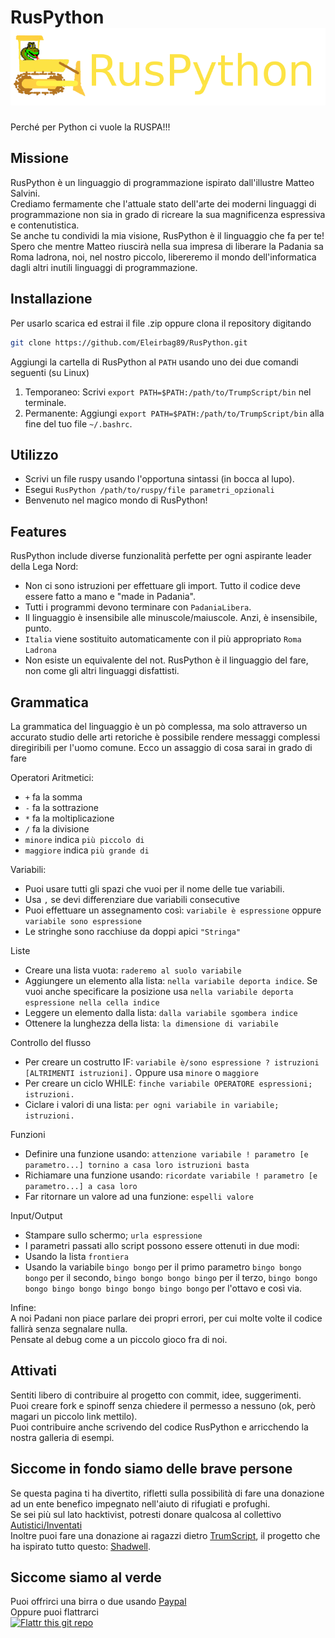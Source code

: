 # RusPython <img src="https://raw.githubusercontent.com/Eleirbag89/RusPython/master/RusPython_logo.png" />
Perché per Python ci vuole la RUSPA!!!

## Missione
RusPython è un linguaggio di programmazione ispirato dall'illustre Matteo Salvini.   
Crediamo fermamente che l'attuale stato dell'arte dei moderni linguaggi di programmazione non sia in grado di ricreare la sua magnificenza espressiva e contenutistica.   
Se anche tu condividi la mia visione, RusPython è il linguaggio che fa per te!   
Spero che mentre Matteo riuscirà nella sua impresa di liberare la Padania sa Roma ladrona, noi, nel nostro piccolo, libereremo il mondo dell'informatica dagli altri inutili linguaggi di programmazione.

## Installazione
Per usarlo scarica ed estrai il file .zip  oppure clona il repository digitando

```bash
git clone https://github.com/Eleirbag89/RusPython.git
```

Aggiungi la cartella di RusPython al `PATH` usando uno dei due comandi seguenti (su Linux)

1. Temporaneo: Scrivi `export PATH=$PATH:/path/to/TrumpScript/bin` nel terminale.
2. Permanente: Aggiungi `export PATH=$PATH:/path/to/TrumpScript/bin` alla fine del tuo file `~/.bashrc`.

## Utilizzo
* Scrivi un file ruspy usando l'opportuna sintassi (in bocca al lupo).
* Esegui `RusPython /path/to/ruspy/file parametri_opzionali`
* Benvenuto nel magico mondo di RusPython!

## Features
RusPython include diverse funzionalità perfette per ogni aspirante leader della Lega Nord:
* Non ci sono istruzioni per effettuare gli import. Tutto il codice deve essere fatto a mano e "made in Padania".
* Tutti i programmi devono terminare con `PadaniaLibera`.
* Il linguaggio è insensibile alle minuscole/maiuscole. Anzi, è insensibile, punto.
* `Italia` viene sostituito automaticamente con il più appropriato `Roma Ladrona`
* Non esiste un equivalente del not. RusPython è il linguaggio del fare, non come gli altri linguaggi disfattisti.

## Grammatica
La grammatica del linguaggio è un pò complessa, ma solo attraverso un accurato studio delle arti retoriche è possibile rendere messaggi complessi diregiribili per l'uomo comune.
Ecco un assaggio di cosa sarai in grado di fare

Operatori Aritmetici:
* `+` fa la somma
* `-` fa la sottrazione
* `*` fa la moltiplicazione
* `/` fa la divisione
* `minore` indica `più piccolo di`
* `maggiore` indica `più grande di`

Variabili:
* Puoi usare tutti gli spazi che vuoi per il nome delle tue variabili.
* Usa `,` se devi differenziare due variabili consecutive
* Puoi effettuare un assegnamento così: `variabile è espressione` oppure `variabile sono espressione`
* Le stringhe sono racchiuse da doppi apici `"Stringa"`

Liste
* Creare una lista vuota: `raderemo al suolo variabile`
* Aggiungere un elemento alla lista: `nella variabile deporta indice`. Se vuoi anche specificare la posizione usa
`nella variabile deporta espressione nella cella indice`
* Leggere un elemento dalla lista: `dalla variabile sgombera indice`
* Ottenere la lunghezza della lista: `la dimensione di variabile`

Controllo del flusso
* Per creare un costrutto IF: `variabile è/sono espressione ? istruzioni [ALTRIMENTI istruzioni].` Oppure usa `minore` o `maggiore`
* Per creare un ciclo WHILE: `finche variabile OPERATORE espressioni; istruzioni.`
* Ciclare i valori di una lista: `per ogni variabile in variabile; istruzioni.`

Funzioni
* Definire una funzione usando: `attenzione variabile ! parametro [e parametro...] tornino a casa loro istruzioni basta`
* Richiamare una funzione usando: `ricordate variabile ! parametro [e parametro...] a casa loro`
* Far ritornare un valore ad una funzione: `espelli valore`

Input/Output
* Stampare sullo schermo; `urla espressione`
* I parametri passati allo script possono essere ottenuti in due modi:
* Usando la lista `frontiera`
* Usando la variabile `bingo bongo` per il primo parametro `bingo bongo bongo` per il secondo, `bingo bongo bongo bingo` per il terzo, `bingo bongo bongo bingo bongo bingo bongo bingo bongo` per l'ottavo e così via.

Infine:   
A noi Padani non piace parlare dei propri errori, per cui molte volte il codice fallirà senza segnalare nulla.   
Pensate al debug come a un piccolo gioco fra di noi.

## Attivati
Sentiti libero di contribuire al progetto con commit, idee, suggerimenti.   
Puoi creare fork e spinoff senza chiedere il permesso a nessuno (ok, però magari un piccolo link mettilo).   
Puoi contribuire anche scrivendo del codice RusPython e arricchendo la nostra galleria di esempi.

## Siccome in fondo siamo delle brave persone
Se questa pagina ti ha divertito, rifletti sulla possibilità di fare una donazione ad un ente benefico impegnato nell'aiuto di rifugiati e profughi.   
Se sei più sul lato hacktivist, potresti donare qualcosa al collettivo [Autistici/Inventati](http://www.autistici.org/it/donate.html)    
Inoltre puoi fare una donazione ai ragazzi dietro [TrumScript](https://github.com/samshadwell/TrumpScript), il progetto che ha ispirato tutto questo: [Shadwell](https://paypal.me/Shadwell).

## Siccome siamo al verde
Puoi offrirci una birra o due usando [Paypal](https://paypal.me/eleirbag89)    
Oppure puoi flattrarci   
[![Flattr this git repo](http://api.flattr.com/button/flattr-badge-large.png)](https://flattr.com/submit/auto?user_id=eleirbag89&url=https://github.com/Eleirbag89/RusPython&title=RusPython&language=it&tags=github&category=software) 
